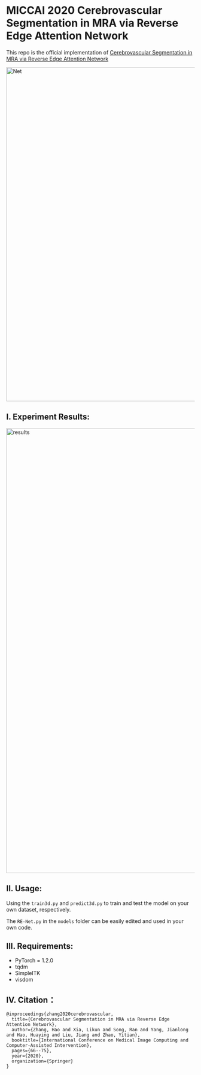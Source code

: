 # MICCAI 2020 Cerebrovascular Segmentation in MRA via Reverse Edge Attention Network
This repo is the official implementation of [Cerebrovascular Segmentation in MRA via Reverse Edge Attention Network](https://link.springer.com/chapter/10.1007/978-3-030-59725-2_7)


<img width="893" alt="Net" src="https://user-images.githubusercontent.com/43660513/124488264-3cf57a00-dde2-11eb-914a-6c28cf7bcd6b.png">

## I. Experiment Results:
<img width="1189" alt="results" src="https://user-images.githubusercontent.com/43660513/124485668-652fa980-dddf-11eb-80c5-7391c95e8327.png">


## II. Usage:
Using the `train3d.py` and `predict3d.py` to train and test the model on your own dataset, respectively.

The `RE-Net.py` in the `models` folder can be easily edited and used in your own code.
## III. Requirements:
* PyTorch = 1.2.0
* tqdm
* SimpleITK
* visdom
## IV. Citation：
```
@inproceedings{zhang2020cerebrovascular,
  title={Cerebrovascular Segmentation in MRA via Reverse Edge Attention Network},
  author={Zhang, Hao and Xia, Likun and Song, Ran and Yang, Jianlong and Hao, Huaying and Liu, Jiang and Zhao, Yitian},
  booktitle={International Conference on Medical Image Computing and Computer-Assisted Intervention},
  pages={66--75},
  year={2020},
  organization={Springer}
}
```


